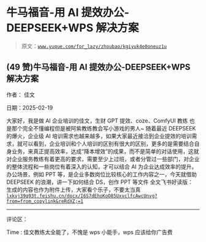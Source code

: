 # 牛马福音-用 AI 提效办公-DEEPSEEK+WPS 解决方案

> 原文：[`www.yuque.com/for_lazy/zhoubao/kgiyuk4e0oneuz1u`](https://www.yuque.com/for_lazy/zhoubao/kgiyuk4e0oneuz1u)

## (49 赞)牛马福音-用 AI 提效办公-DEEPSEEK+WPS 解决方案

作者： 佳文

日期：2025-02-19

大家好，我是做 AI 企业培训的佳文，生财 GPT 提效、coze、ComfyUI 教练 也是那个完全不懂编程但是被阿紫教练教会写小游戏的男人~
随着最近 DEEPSEEK 的爆火，企业级 AI 培训需求也越来越多，如果大家最近接洽到企业提效的培训需求，就可以看到，企业培训和个人培训的区别有很大的区别，更多的是需要结合自身业务，来真正提高效率，达成“降本增效”的成果，而不是简单的对话使用，这就对企业服务教练有着更高的要求，需要至少上过班，或者分管过一些部门，对企业的整体流程和一些岗位有着深入的认知，才可以结合 AI 为企业达成效率的提升。
办公场景，例如 PPT 等，是企业多数岗位比较核心的工作内容之一，今天就借助 DEEPSEEK 的浪潮，讲一下如何结合 DS，创作 PPT 等文件 全文飞书好读版：
生成的内容也作为附件上传，大家看个乐子，不要太当真[`lxkvj39q93t.feishu.cn/docx/I6S7dEhoKoO85UxvclfcAwcUnvg?from=from_copylink&reRdXZ;=1`](https://lxkvj39q93t.feishu.cn/docx/I6S7dEhoKoO85UxvclfcAwcUnvg?from=from_copylink&reRdXZ;=1)

* * *

评论区：

Time : 佳文教练太全能了，不愧是 wps 小能手，wps 应该给你广告费